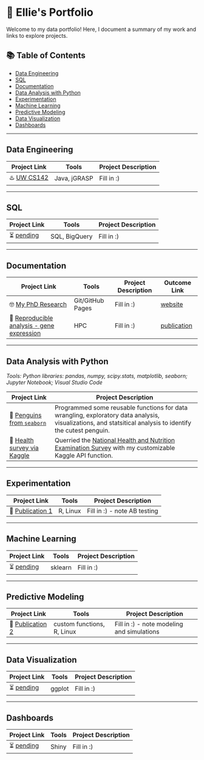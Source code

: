 # 🎨 Ellie's Portfolio

Welcome to my data portfolio! Here, I document a summary of my work and links to explore projects. 

## 📚 Table of Contents  

- [Data Engineering](#data-engineering)
- [SQL](#sql)
- [Documentation](#documentation)
- [Data Analysis with Python](#data-analysis-with-python)
- [Experimentation](#experimentation)
- [Machine Learning](#machine-learning)
- [Predictive Modeling](#predictive-modeling)
- [Data Visualization](#data-visualization)
- [Dashboards](#dashboards)

***

## Data Engineering

| Project Link | Tools | Project Description | 
|---|---|---|
| ♨️ [UW CS142](https://github.com/etaagen/UW-CS142/blob/main/README.md) | Java, jGRASP | Fill in :) |

***

## SQL   

| Project Link | Tools | Project Description | 
|---|---|---|
| ⏳ [pending](https://github.com/etaagen?tab=repositories) | SQL, BigQuery | Fill in :) |

***

## Documentation   

| Project Link | Tools | Project Description | Outcome Link |
|---|---|---|---|
| 🤓 [My PhD Research](https://github.com/etaagen/etaagen.github.io) | Git/GitHub Pages | Fill in :) | [website](https://etaagen.github.io) |
| 📓 [Reproducible analysis - gene expression](https://github.com/etaagen/Taagen_2021_TPG/blob/main/supplementary_4/script_S4.md) | HPC | Fill in :) | [publication](https://doi.org/10.1002/tpg2.20106) |

***

## Data Analysis with Python  
*Tools: Python libraries: pandas, numpy, scipy.stats, matplotlib, seaborn; Jupyter Notebook; Visual Studio Code*  

| Project Link | Project Description | 
|---|---|
| 🧊 [Penguins from `seaborn`](https://github.com/etaagen/python-projects/blob/main/penguinProject.ipynb) | Programmed some reusable functions for data wrangling, exploratory data analysis, visualizations, and statsitical analysis to identify the cutest penguin. |
| 💊 [Health survey via Kaggle](https://github.com/etaagen/python-projects/blob/main/healthSurveyProject.ipynb) | Querried the [National Health and Nutrition Examination Survey](https://www.kaggle.com/datasets/cdc/national-health-and-nutrition-examination-survey) with my customizable Kaggle API function.|

***

## Experimentation   

| Project Link | Tools | Project Description | 
|---|---|---|
| 🧬 [Publication 1](https://github.com/etaagen/Taagen_2021_TPG/blob/main/README.md) | R, Linux | Fill in :) - note AB testing |

***

## Machine Learning 

| Project Link | Tools | Project Description | 
|---|---|---|
| ⏳ [pending](https://github.com/etaagen?tab=repositories) | sklearn | Fill in :) |

***

## Predictive Modeling   

| Project Link | Tools | Project Description | 
|---|---|---|
| 🎯 [Publication 2](https://github.com/etaagen/dissertation_chapter_4/blob/main/README.md) | custom functions, R, Linux | Fill in :) - note modeling and simulations |  

***

## Data Visualization   

| Project Link | Tools | Project Description | 
|---|---|---|
| ⏳ [pending](https://github.com/etaagen?tab=repositories) | ggplot | Fill in :) |  

***

## Dashboards 

| Project Link | Tools | Project Description | 
|---|---|---|
| ⏳ [pending](https://github.com/etaagen?tab=repositories) | Shiny | Fill in :) |
